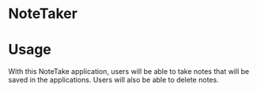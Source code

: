# NoteTaker

# Usage
With this NoteTake application, users will be able to take notes that will be saved in the applications. Users will also be able to delete notes.